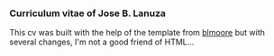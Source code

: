 ### Curriculum vitae of Jose B. Lanuza

This cv was built with the help of the template from [blmoore](https://github.com/blmoore/blmoore.github.io) but with several changes, I'm not a good friend of HTML...
